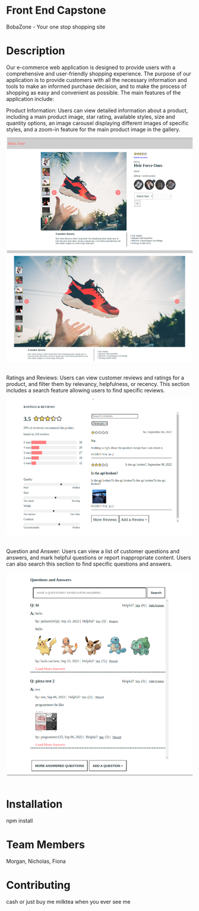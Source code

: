 # Front End Capstone
BobaZone - Your one stop shopping site

# Description
Our e-commerce web application is designed to provide users with a comprehensive and user-friendly shopping experience. The purpose of our application is to provide customers with all the necessary information and tools to make an informed purchase decision, and to make the process of shopping as easy and convenient as possible. The main features of the application include:

Product Information: Users can view detailed information about a product, including a main product image, star rating, available styles, size and quantity options, an image carousel displaying different images of specific styles, and a zoom-in feature for the main product image in the gallery.

<div align="center">
  <img width="500" height="300" src="Atelier_Product_Info.png">
  <img width="500" height="300" src="Atelier_Product_Info_Zoom.png">
</div>
<br/>

Ratings and Reviews: Users can view customer reviews and ratings for a product, and filter them by relevancy, helpfulness, or recency. This section includes a search feature allowing users to find specific reviews.

<div align="center">
  <img width="500" src="Ratings_Reviews.png">
</div>
<br/>

Question and Answer: Users can view a list of customer questions and answers, and mark helpful questions or report inappropriate content. Users can also search this section to find specific questions and answers.

<div align="center">
  <img width="500" src="Question_Answers.png">
</div>
<br/>



# Installation
npm install

# Team Members
Morgan, Nicholas, Fiona

# Contributing
cash or just buy me milktea when you ever see me

